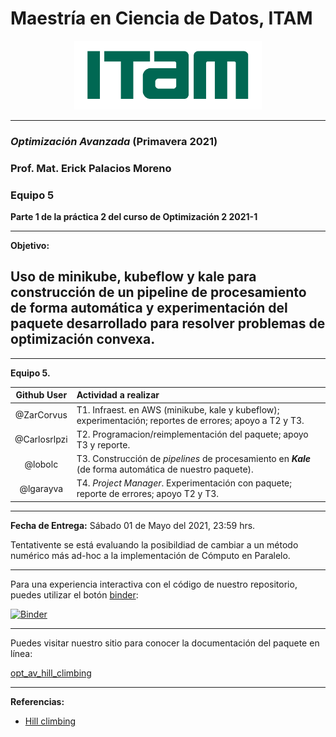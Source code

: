 # Maestría en Ciencia de Datos, ITAM

<p align = "center">
    <img src="images/logo_itam.png" width="300" height="110" />

-------

### *Optimización Avanzada* (Primavera 2021)

### Prof. Mat. Erick Palacios Moreno

### Equipo 5

**Parte 1 de la práctica 2 del curso de Optimización 2 2021-1**

_______

**Objetivo:**
## Uso de minikube, kubeflow y kale para construcción de un pipeline de procesamiento de forma automática y experimentación del paquete desarrollado para resolver problemas de optimización convexa.
_______

**Equipo 5.**


| Github User | Actividad a realizar |
|:---:|:---|
| @ZarCorvus | T1. Infraest. en AWS (minikube, kale y kubeflow); experimentación; reportes de errores; apoyo a T2 y T3. |
| @Carlosrlpzi | T2. Programacion/reimplementación del paquete; apoyo T3 y reporte. |
| @lobolc | T3. Construcción de _pipelines_ de procesamiento en **_Kale_** (de forma automática de nuestro paquete). |
| @lgarayva | T4. _Project Manager_. Experimentación con paquete; reporte de errores; apoyo T2 y T3. |

_______

**Fecha de Entrega:** Sábado 01 de Mayo del 2021, 23:59 hrs. 


Tentativente se está evaluando la posibildiad de cambiar a un método numérico más ad-hoc a la implementación de Cómputo en Paralelo.

______

Para una experiencia interactiva con el código de nuestro repositorio, puedes utilizar el botón [binder](https://mybinder.org/):

[![Binder](https://mybinder.org/badge_logo.svg)]()

______

Puedes visitar nuestro sitio para conocer la documentación del paquete en línea:

[opt_av_hill_climbing]()

______
**Referencias:**
* [Hill climbing](https://en.wikipedia.org/wiki/Hill_climbing)
